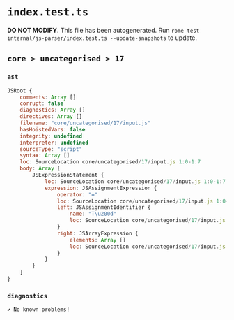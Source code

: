 # `index.test.ts`

**DO NOT MODIFY**. This file has been autogenerated. Run `rome test internal/js-parser/index.test.ts --update-snapshots` to update.

## `core > uncategorised > 17`

### `ast`

```javascript
JSRoot {
	comments: Array []
	corrupt: false
	diagnostics: Array []
	directives: Array []
	filename: "core/uncategorised/17/input.js"
	hasHoistedVars: false
	integrity: undefined
	interpreter: undefined
	sourceType: "script"
	syntax: Array []
	loc: SourceLocation core/uncategorised/17/input.js 1:0-1:7
	body: Array [
		JSExpressionStatement {
			loc: SourceLocation core/uncategorised/17/input.js 1:0-1:7
			expression: JSAssignmentExpression {
				operator: "="
				loc: SourceLocation core/uncategorised/17/input.js 1:0-1:7
				left: JSAssignmentIdentifier {
					name: "T\u200d"
					loc: SourceLocation core/uncategorised/17/input.js 1:0-1:2 (T\u200d)
				}
				right: JSArrayExpression {
					elements: Array []
					loc: SourceLocation core/uncategorised/17/input.js 1:5-1:7
				}
			}
		}
	]
}
```

### `diagnostics`

```
✔ No known problems!

```
